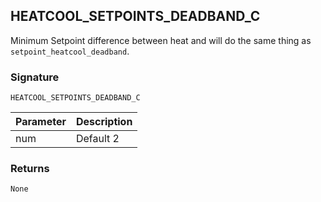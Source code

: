 ## HEATCOOL_SETPOINTS_DEADBAND_C

Minimum Setpoint difference between heat and will do the same thing as `setpoint_heatcool_deadband`. 



### Signature

`HEATCOOL_SETPOINTS_DEADBAND_C`


| Parameter | Description |
| --- | --- |
| num | Default 2 |


### Returns

`None`



